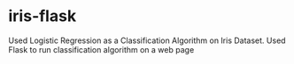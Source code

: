 # iris-flask
Used Logistic Regression as a Classification Algorithm on Iris Dataset.
Used Flask to run classification algorithm on a web page
